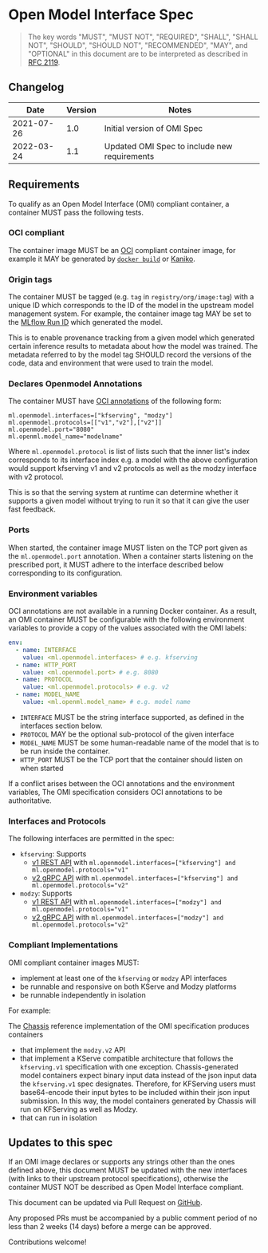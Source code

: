 # Open Model Interface Spec

> The key words "MUST", "MUST NOT", "REQUIRED", "SHALL", "SHALL NOT", "SHOULD", "SHOULD NOT", "RECOMMENDED",  "MAY", and "OPTIONAL" in this document are to be interpreted as described in [RFC 2119](https://datatracker.ietf.org/doc/html/rfc2119).

## Changelog

| Date       | Version | Notes                                        |
|------------|---------|----------------------------------------------|
| 2021-07-26 | 1.0     | Initial version of OMI Spec                  |
| 2022-03-24 | 1.1     | Updated OMI Spec to include new requirements |

## Requirements

To qualify as an Open Model Interface (OMI) compliant container, a container MUST pass the following tests.

### OCI compliant

The container image MUST be an [OCI](https://opencontainers.org/) compliant container image, for example it MAY be generated by [`docker build`](https://docs.docker.com/engine/reference/commandline/build/) or [Kaniko](https://github.com/GoogleContainerTools/kaniko).

### Origin tags

The container MUST be tagged (e.g. `tag` in `registry/org/image:tag`) with a unique ID which corresponds to the ID of the model in the upstream model management system.
For example, the container image tag MAY be set to the [MLflow Run ID](https://www.mlflow.org/docs/latest/model-registry.html) which generated the model.

This is to enable provenance tracking from a given model which generated certain inference results to metadata about how the model was trained.
The metadata referred to by the model tag SHOULD record the versions of the code, data and environment that were used to train the model.

### Declares Openmodel Annotations

The container MUST have [OCI annotations](https://github.com/opencontainers/image-spec/blob/main/annotations.md) of the following form:

```
ml.openmodel.interfaces=["kfserving", "modzy"]
ml.openmodel.protocols=[["v1","v2"],["v2"]]
ml.openmodel.port="8080"
ml.openml.model_name="modelname"
```

Where `ml.openmodel.protocol` is list of lists such that the inner list's index corresponds to its interface index e.g. a model with the above configuration would support kfserving v1 and v2 protocols as well as the modzy interface with v2 protocol.

This is so that the serving system at runtime can determine whether it supports a given model without trying to run it so that it can give the user fast feedback.

### Ports

When started, the container image MUST listen on the TCP port given as the `ml.openmodel.port` annotation.
When a container starts listening on the prescribed port, it MUST adhere to the interface described below corresponding to its configuration.

### Environment variables
OCI annotations are not available in a running Docker container. As a result, an OMI container MUST be configurable with the following environment variables to provide a copy of the values associated with the OMI labels:
```yaml
env:
  - name: INTERFACE
    value: <ml.openmodel.interfaces> # e.g. kfserving
  - name: HTTP_PORT
    value: <ml.openmodel.port> # e.g. 8080
  - name: PROTOCOL
    value: <ml.openmodel.protocols> # e.g. v2
  - name: MODEL_NAME
    value: <ml.openml.model_name> # e.g. model name
```

* `INTERFACE` MUST be the string interface supported, as defined in the interfaces section below.
* `PROTOCOL` MAY be the optional sub-protocol of the given interface
* `MODEL_NAME` MUST be some human-readable name of the model that is to be run inside the container.
* `HTTP_PORT` MUST be the TCP port that the container should listen on when started

If a conflict arises between the OCI annotations and the environment variables, The OMI specification considers OCI annotations to be authoritative. 
### Interfaces and Protocols

The following interfaces are permitted in the spec:

* `kfserving`: Supports
  * [v1 REST API](https://github.com/kubeflow/kfserving/blob/master/docs/README.md#data-plane-v1) with `ml.openmodel.interfaces=["kfserving"] and ml.openmodel.protocols="v1" `
  * [v2 gRPC API](https://github.com/kubeflow/kfserving/tree/master/docs/predict-api/v2) with `ml.openmodel.interfaces=["kfserving"] and ml.openmodel.protocols="v2"`
* `modzy`: Supports 
  * [v1 REST API](https://docs.modzy.com/docs/container-specifications-rest) with `ml.openmodel.interfaces=["modzy"] and ml.openmodel.protocols="v1" `
  * [v2 gRPC API](https://docs.modzy.com/docs/container-specifications-grpc) with `ml.openmodel.interfaces=["modzy"] and ml.openmodel.protocols="v2" `

### Compliant Implementations

OMI compliant container images MUST: 
  * implement at least one of the `kfserving` or `modzy` API interfaces
  * be runnable and responsive on both KServe and Modzy platforms
  * be runnable independently in isolation

For example:

The [Chassis](https://chassis.ml) reference implementation of the OMI specification produces containers 
  * that implement the `modzy.v2` API 
  * that implement a KServe compatible architecture that follows the `kfserving.v1` specification with one exception. Chassis-generated model containers expect binary input data instead of the json input data the `kfserving.v1` spec designates. Therefore, for KFServing users must base64-encode their input bytes to be included within their json input submission. In this way, the model containers generated by Chassis will run on KFServing as well as Modzy.
  * that can run in isolation

## Updates to this spec

If an OMI image declares or supports any strings other than the ones defined above, this document MUST be updated with the new interfaces (with links to their upstream protocol specifications), otherwise the container MUST NOT be described as Open Model Interface compliant.

This document can be updated via Pull Request on [GitHub](https://github.com/modzy/openmodelinterface/edit/main/docs/spec.md).

Any proposed PRs must be accompanied by a public comment period of no less than 2 weeks (14 days) before a merge can be approved.

Contributions welcome!
